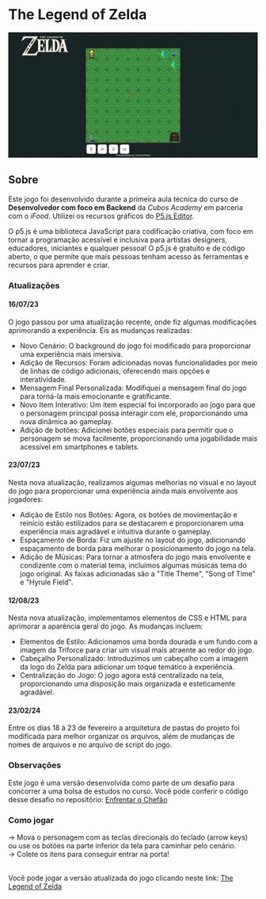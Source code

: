 # The Legend of Zelda

<img src="./src/assets/homepage-print.png" alt="print da tela iniciar do encriptador de texto" width=700px>

## Sobre
Este jogo foi desenvolvido durante a primeira aula técnica do curso de <strong>Desenvolvedor com foco em Backend</strong> da *Cubos Academy* em parceria com o *iFood*. Utilizei os recursos gráficos do <a target="_blank" href="https://p5js.org/">P5.js Editor</a>.

O p5.js é uma biblioteca JavaScript para codificação criativa, com foco em tornar a programação acessível e inclusiva para artistas designers, educadores, iniciantes e qualquer pessoa! O p5.js é gratuito e de código aberto, o que permite que mais pessoas tenham acesso às ferramentas e recursos para aprender e criar.

### Atualizações
#### 16/07/23
O jogo passou por uma atualização recente, onde fiz algumas modificações aprimorando a experiência. Eis as mudanças realizadas:<br>

- Novo Cenário: O background do jogo foi modificado para proporcionar uma experiência mais imersiva.<br>
- Adição de Recursos: Foram adicionadas novas funcionalidades por meio de linhas de código adicionais, oferecendo mais opções e interatividade.<br>
- Mensagem Final Personalizada: Modifiquei a mensagem final do jogo para torná-la mais emocionante e gratificante.<br>
- Novo Item Interativo: Um item especial foi incorporado ao jogo para que o personagem principal possa interagir com ele, proporcionando uma nova dinâmica ao gameplay.<br>
- Adição de botões: Adicionei botões especiais para permitir que o personagem se mova facilmente, proporcionando uma jogabilidade mais acessível em smartphones e tablets.<br>

#### 23/07/23
Nesta nova atualização, realizamos algumas melhorias no visual e no layout do jogo para proporcionar uma experiência ainda mais envolvente aos jogadores:

- Adição de Estilo nos Botões: Agora, os botões de movimentação e reinício estão estilizados para se destacarem e proporcionarem uma experiência mais agradável e intuitiva durante o gameplay.<br>
- Espaçamento de Borda: Fiz um ajuste no layout do jogo, adicionando espaçamento de borda para melhorar o posicionamento do jogo na tela.<br>
- Adição de Músicas: Para tornar a atmosfera do jogo mais envolvente e condizente com o material tema, incluímos algumas músicas tema do jogo original. As faixas adicionadas são a "Title Theme", "Song of Time" e "Hyrule Field".<br>

#### 12/08/23
Nesta nova atualização, implementamos elementos de CSS e HTML para aprimorar a aparência geral do jogo. As mudanças incluem:

- Elementos de Estilo: Adicionamos uma borda dourada e um fundo com a imagem da Triforce para criar um visual mais atraente ao redor do jogo.<br>
- Cabeçalho Personalizado: Introduzimos um cabeçalho com a imagem da logo do Zelda para adicionar um toque temático à experiência.<br>
- Centralização do Jogo: O jogo agora está centralizado na tela, proporcionando uma disposição mais organizada e esteticamente agradável.<br>

#### 23/02/24
Entre os dias 18 à 23 de fevereiro a arquitetura de pastas do projeto foi modificada para melhor organizar os arquivos, além de mudanças de nomes de arquivos e no arquivo de script do jogo.

### Observações
Este jogo é uma versão desenvolvida como parte de um desafio para concorrer a uma bolsa de estudos no curso. Você pode conferir o código desse desafio no repositório: <a href="https://github.com/futuroDevLeo/javascript-cubos-academy/blob/main/Minicurso/Atividade%204%20enfrentar%20o%20chef%C3%A3o.js">Enfrentar o Chefão</a>

### Como jogar
-> Mova o personagem com as teclas direcionais do teclado (arrow keys) ou use os botões na parte inferior da tela para caminhar pelo cenário.<br>
-> Colete os itens para conseguir entrar na porta!<br><br>

Você pode jogar a versão atualizada do jogo clicando neste link: <a target="_blank" href="https://futurodevleo.github.io/the-legend-of-zelda-p5.js/">The Legend of Zelda</a>